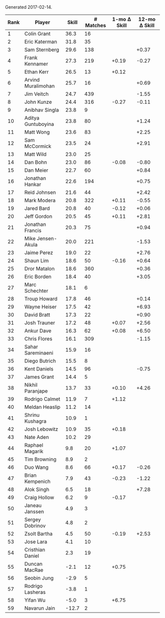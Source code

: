 Generated 2017-02-14.

| Rank | Player             | Skill | # Matches | 1-mo Δ Skill | 12-mo Δ Skill |
|------|--------------------|-------|-----------|--------------|---------------|
|    1 | Colin Grant        |  36.3 |        16 |              |               |
|    2 | Eric Katerman      |  31.8 |        35 |              |               |
|    3 | Sam Sternberg      |  29.6 |       138 |              |         +0.37 |
|    4 | Frank Kennamer     |  27.3 |       219 |        +0.19 |         -0.27 |
|    5 | Ethan Kerr         |  26.5 |        13 |        +0.12 |               |
|    6 | Arvind Muralimohan |  25.7 |        16 |              |         +0.69 |
|    7 | Jim Veitch         |  24.7 |       439 |              |         -1.55 |
|    8 | John Kunze         |  24.4 |       316 |        -0.27 |         -0.11 |
|    9 | Anibhav Singla     |  23.8 |         9 |              |               |
|   10 | Aditya Guntuboyina |  23.8 |        80 |              |         +1.24 |
|   11 | Matt Wong          |  23.6 |        83 |              |         +2.25 |
|   12 | Sam McCormick      |  23.5 |        24 |              |         +2.91 |
|   13 | Matt Wild          |  23.0 |        25 |              |               |
|   14 | Dan Bohn           |  23.0 |        86 |        -0.08 |         -0.80 |
|   15 | Dan Meier          |  22.7 |        60 |              |         +0.84 |
|   16 | Jonathan Hankar    |  22.6 |       194 |              |         +0.75 |
|   17 | Reid Johnsen       |  21.6 |        44 |              |         +2.42 |
|   18 | Mark Modera        |  20.8 |       322 |        +0.11 |         -0.55 |
|   19 | Jared Bard         |  20.8 |        40 |        -0.12 |         +0.06 |
|   20 | Jeff Gordon        |  20.5 |        45 |        +0.11 |         +2.81 |
|   21 | Jonathan Francis   |  20.3 |        75 |              |         +0.94 |
|   22 | Mike Jensen-Akula  |  20.0 |       221 |              |         -1.53 |
|   23 | Jaime Perez        |  19.0 |        22 |              |         +2.76 |
|   24 | Shaun Lim          |  18.6 |        50 |        -0.16 |         +0.64 |
|   25 | Dror Matalon       |  18.6 |       360 |              |         +0.36 |
|   26 | Eric Borden        |  18.4 |        40 |              |         +3.05 |
|   27 | Marc Schechter     |  18.1 |         6 |              |               |
|   28 | Troup Howard       |  17.8 |        46 |              |         +0.14 |
|   29 | Wayne Heiser       |  17.5 |        42 |              |         +6.93 |
|   30 | David Bratt        |  17.3 |        22 |              |         +0.90 |
|   31 | Josh Trauner       |  17.2 |        48 |        +0.07 |         +2.56 |
|   32 | Ankur Dave         |  16.3 |        62 |        +0.08 |         +6.50 |
|   33 | Chris Flores       |  16.1 |       309 |              |         -1.15 |
|   34 | Sahar Sareminaeni  |  15.9 |        16 |              |               |
|   35 | Diego Butrich      |  15.5 |         8 |              |               |
|   36 | Kent Daniels       |  14.5 |        96 |              |         -0.75 |
|   37 | James Grant        |  14.4 |         5 |              |               |
|   38 | Nikhil Paranjape   |  13.7 |        33 |        +0.10 |         +4.26 |
|   39 | Rodrigo Calmet     |  11.9 |         7 |        +1.12 |               |
|   40 | Meldan Heaslip     |  11.2 |        14 |              |               |
|   41 | Shrinu Kushagra    |  10.9 |         1 |              |               |
|   42 | Josh Lebowitz      |  10.9 |        35 |        +0.18 |               |
|   43 | Nate Aden          |  10.2 |        29 |              |               |
|   44 | Raphael Magarik    |   9.8 |        20 |        +1.07 |               |
|   45 | Tim Browning       |   8.9 |         2 |              |               |
|   46 | Duo Wang           |   8.6 |        66 |        +0.17 |         -0.26 |
|   47 | Brian Kempenich    |   7.9 |        43 |        -0.23 |         -1.22 |
|   48 | Alok Singh         |   6.5 |        18 |              |         +7.28 |
|   49 | Craig Hollow       |   6.2 |         9 |        -0.17 |               |
|   50 | Janeau Janssen     |   4.9 |         3 |              |               |
|   51 | Sergey Dobrinov    |   4.8 |         2 |              |               |
|   52 | Zsolt Bartha       |   4.5 |        50 |        -0.19 |         +2.53 |
|   53 | Jose Lara          |   4.1 |        10 |              |               |
|   54 | Cristhian Daniel   |   2.3 |        19 |              |               |
|   55 | Duncan MacRae      |  -2.1 |        12 |        +0.75 |               |
|   56 | Seobin Jung        |  -2.9 |         5 |              |               |
|   57 | Rodrigo Lasheras   |  -3.8 |         1 |              |               |
|   58 | Yifan Wu           |  -5.0 |         3 |        +6.75 |               |
|   59 | Navarun Jain       | -12.7 |         2 |              |               |